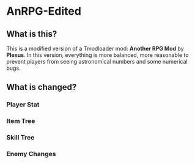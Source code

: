 # AnRPG-Edited
## What is this?
This is a modified version of a Tmodloader mod: **Another RPG Mod** by **Plexus**. In this version, everything is more balanced, more reasonable to prevent players from seeing astronomical numbers and some numerical bugs.
## What is changed?
### Player Stat
### Item Tree
### Skill Tree
### Enemy Changes

